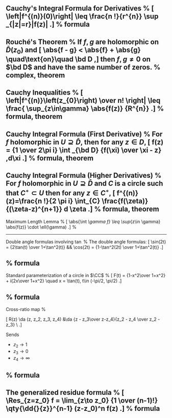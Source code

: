Cauchy's Integral Formula for Derivatives
%
\[
\left|f^{(n)}(0)\right| \leq \frac{n !}{r^{n}} \sup _{|z|=r}|f(z)|
.\]
%
formula
---


Rouché's Theorem
%
If $f, g$ are holomorphic on $\bar{D}(z_0)$ and 
\[
\abs{f - g} < \abs{f} + \abs{g} \quad\text{on}\quad \bd D
,\] 
then $f,g\neq 0$ on $\bd D$ and have the same number of zeros.
%
complex, theorem
---

Cauchy Inequalities
%
\[
\left|f^{(n)}\left(z_{0}\right) \over n! \right| \leq \frac{ \sup_{z\in\gamma} \abs{f(z)} {R^{n}}
.\]
%
formula, theorem
---

Cauchy Integral Formula (First Derivative)
%
For $f$ holomorphic in $U\supseteq \bar D$, then for any $z\in D$,
\[
f(z) = {1 \over 2\pi i} \int _{\bd D} {f(\xi) \over \xi - z} \,d\xi
.\]
%
formula, theorem
---

Cauchy Integral Formula (Higher Derivatives)
%
For $f$ holomorphic in $U\supseteq \bar D$ and $C$ is a circle such that $C^\circ \subset U$ then for any $z\in C^\circ$,
\[
f^{(n)}(z)=\frac{n !}{2 \pi i} \int_{C} \frac{f(\zeta)}{(\zeta-z)^{n+1}} d \zeta
.\]
%
formula, theorem
---

Maximum Length Lemma
%
\[
\abs{\int _\gamma f} \leq \sup_{z\in \gamma} \abs{f(z)} \cdot \ell(\gamma)
.\]
%

---


Double angle formulas involving $\tan$
%
The double angle formulas:
\[
\sin(2t) = {2\tan(t) \over 1+\tan^2(t)} && \cos(2t) = {1-\tan^2(2t) \over 1+\tan^2(t)}
.\]

%
formula
---


Standard parameterization of a circle in $\CC$
%
\[
F(t) = {1-x^2\over 1+x^2} + i{2x\over 1+x^2} \quad x = \tan(t), t\in (-\pi/2, \pi/2)
.\]

%
formula
---

Cross-ratio map
%

\[
R(z) \da (z, z_2, z_3, z_4) &\da {z - z_3\over z-z_4}{z_2 - z_4 \over z_2 - z_3} \\
.\]

Sends 

- $z_2 \to 1$
- $z_3\to 0$
- $z_4\to \infty$

%
formula
---


The generalized residue formula
%
\[
\Res_{z=z_0} f = \lim_{z\to z_0} {1 \over (n-1)!} \qty{\dd{}{z}}^{n-1} (z-z_0)^n f(z)
.\]
%
formula
---
